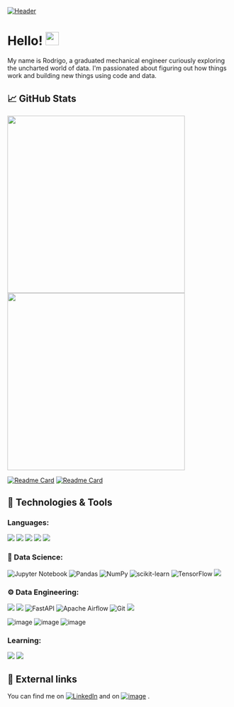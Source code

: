 [![Header](https://media-exp1.licdn.com/dms/image/C4D16AQEP6RaKocc0KA/profile-displaybackgroundimage-shrink_350_1400/0/1628477658075?e=1654732800&v=beta&t=-1ZkJ7YxfijmdGsNmLVg-1-b6tkWwXxZ6szbkKjqpCQ "Header")](https://www.linkedin.com/in/rodrigo-v-goulart/)

# Hello! <img src="https://raw.githubusercontent.com/MartinHeinz/MartinHeinz/master/wave.gif" width="30px">

My name is Rodrigo, a graduated mechanical engineer curiously exploring the uncharted world of data. I'm passionated about figuring out how things work and building new things using code and data.

## &#128200; GitHub Stats

<p align = "center" >
  
  <img width="400" src = "https://github-readme-stats.vercel.app/api?username=RodrigoVGoulart&show_icons=true&theme=dark&hide_border=true"> <img width="400" src = "https://github-readme-stats.vercel.app/api/top-langs/?username=RodrigoVGoulart&layout=compact&show_icons=true&theme=dark&hide_border=true">
    
</p>


[![Readme Card](https://github-readme-stats.vercel.app/api/pin/?username=RodrigoVGoulart&repo=Data-Engineering-Projects&show_icons=true&theme=dark&hide_border=true)](https://github.com/anuraghazra/github-readme-stats) [![Readme Card](https://github-readme-stats.vercel.app/api/pin/?username=RodrigoVGoulart&repo=Data-Science-Projects&show_icons=true&theme=dark&hide_border=true)](https://github.com/anuraghazra/github-readme-stats)


##  &#128295; Technologies & Tools

### Languages:

<img src = "https://img.shields.io/badge/Python-14354C?style=for-the-badge&logo=python&logoColor=white"> <img src = "https://img.shields.io/badge/MySQL-00000F?style=for-the-badge&logo=mysql&logoColor=white"> <img src = "https://img.shields.io/badge/PostgreSQL-316192?style=for-the-badge&logo=postgresql&logoColor=white"> <img src = "https://img.shields.io/badge/SQLite-07405E?style=for-the-badge&logo=sqlite&logoColor=white"> <img src = "https://img.shields.io/badge/Shell_Script-121011?style=for-the-badge&logo=gnu-bash&logoColor=white">

### &#129514; Data Science:

![Jupyter Notebook](https://img.shields.io/badge/jupyter-%23FA0F00.svg?style=for-the-badge&logo=jupyter&logoColor=white) ![Pandas](https://img.shields.io/badge/pandas-%23150458.svg?style=for-the-badge&logo=pandas&logoColor=white) ![NumPy](https://img.shields.io/badge/numpy-%23013243.svg?style=for-the-badge&logo=numpy&logoColor=white) ![scikit-learn](https://img.shields.io/badge/scikit--learn-%23F7931E.svg?style=for-the-badge&logo=scikit-learn&logoColor=white) ![TensorFlow](https://img.shields.io/badge/TensorFlow-%23FF6F00.svg?style=for-the-badge&logo=TensorFlow&logoColor=white) <img src = "https://img.shields.io/badge/Microsoft_Excel-217346?style=for-the-badge&logo=microsoft-excel&logoColor=white"> 


### &#9881; Data Engineering:

<img src = "https://img.shields.io/badge/Amazon_AWS-232F3E?style=for-the-badge&logo=amazon-aws&logoColor=white"> <img src = "https://img.shields.io/badge/Google_Cloud-4285F4?style=for-the-badge&logo=google-cloud&logoColor=white"> ![FastAPI](https://img.shields.io/badge/FastAPI-005571?style=for-the-badge&logo=fastapi) ![Apache Airflow](https://img.shields.io/badge/Apache%20Airflow-017CEE?style=for-the-badge&logo=Apache%20Airflow&logoColor=white) ![Git](https://img.shields.io/badge/git-%23F05033.svg?style=for-the-badge&logo=git&logoColor=white) <img src = "https://img.shields.io/badge/Heroku-430098?style=for-the-badge&logo=heroku&logoColor=white">

![image](https://user-images.githubusercontent.com/85882289/161870398-3691c46e-d44f-4719-b954-59a28a2eeeb1.png) ![image](https://user-images.githubusercontent.com/85882289/161870597-abc30c75-eebd-44ee-971e-378e1a116506.png) ![image](https://user-images.githubusercontent.com/85882289/161879901-ac93f4a8-57d0-4816-8f1b-270af0d49074.png)


### Learning:

<img src = "https://img.shields.io/badge/MongoDB-4EA94B?style=for-the-badge&logo=mongodb&logoColor=white"> <img src = "https://img.shields.io/badge/Scala-DC322F?style=for-the-badge&logo=scala&logoColor=white">


## &#128279; External links

<!-- Actual text -->

You can find me on [![LinkedIn][3.2]][2] and on [![image](https://user-images.githubusercontent.com/85882289/161879985-682c5468-9b4f-4179-aea1-69b7bc45d091.png)](https://www.kaggle.com/rodrigovgoulart)
.

<!-- Icons -->

[3.2]: https://raw.githubusercontent.com/MartinHeinz/MartinHeinz/master/linkedin-3-16.png

<!-- Links to your social media accounts -->

[2]: https://www.linkedin.com/in/rodrigo-v-goulart/
